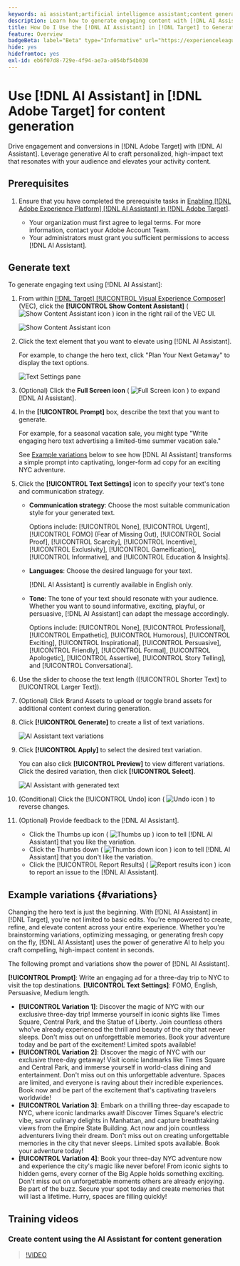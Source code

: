 ```yaml
---
keywords: ai assistant;artificial intelligence assistant;content generation;content accelerator;content generation;generate content
description: Learn how to generate engaging content with [!DNL AI Assistant].
title: How Do I Use the [!DNL AI Assistant] in [!DNL Target] to Generate Engaging Content?
feature: Overview
badgeBeta: label="Beta" type="Informative" url="https://experienceleague.adobe.com/docs/target/using/introduction/intro.html#beta newtab=true" tooltip="What are Beta features in [!DNL Adobe Target]."
hide: yes
hidefromtoc: yes
exl-id: eb6f07d8-729e-4f94-ae7a-a054bf54b030
---
```

# Use [!DNL AI Assistant] in [!DNL Adobe Target] for content generation

Drive engagement and conversions in [!DNL Adobe Target] with [!DNL AI Assistant]. Leverage generative AI to craft personalized, high-impact text that resonates with your audience and elevates your activity content.

## Prerequisites

1. Ensure that you have completed the prerequisite tasks in [Enabling [!DNL Adobe Experience Platform] [!DNL AI Assistant] in [!DNL Adobe Target]](/help/main/c-intro/enabling-ai-assistant.md).

   * Your organization must first agree to legal terms. For more information, contact your Adobe Account Team.
   * Your administrators must grant you sufficient permissions to access [!DNL AI Assistant].

## Generate text

To generate engaging text using [!DNL AI Assistant]:

1. From within [[!DNL Target] [!UICONTROL Visual Experience Composer]](/help/main/c-experiences/c-visual-experience-composer/viztarget-options.md) (VEC), click the **[!UICONTROL Show Content Assistant]** ( ![Show Content Assistant icon](/help/main/assets/icons/MagicWand.svg) ) icon in the right rail of the VEC UI.

   ![Show Content Assistant icon](/help/main/c-intro/assets/ai-assistant-conntet-generation-icon.png)

1. Click the text element that you want to elevate using [!DNL AI Assistant].

   For example, to change the hero text, click "Plan Your Next Getaway" to display the text options.

   ![Text Settings pane](/help/main/c-intro/assets/ai-text-settings.png)

1. (Optional) Click the **Full Screen icon** ( ![Full Screen icon](/help/main/assets/icons/FullScreen.svg) ) to expand [!DNL AI Assistant].

1. In the **[!UICONTROL Prompt]** box, describe the text that you want to generate.

   For example, for a seasonal vacation sale, you might type "Write engaging hero text advertising a limited-time summer vacation sale."

   See [Example variations](#variations) below to see how [!DNL AI Assistant] transforms a simple prompt into captivating, longer-form ad copy for an exciting NYC adventure.

1. Click the **[!UICONTROL Text Settings]** icon to specify your text's tone and communication strategy.

   * **Communication strategy**: Choose the most suitable communication style for your generated text.

     Options include: [!UICONTROL None], [!UICONTROL Urgent], [!UICONTROL FOMO] (Fear of Missing Out), [!UICONTROL Social Proof], [!UICONTROL Scarcity], [!UICONTROL Incentive], [!UICONTROL Exclusivity], [!UICONTROL Gameification], [!UICONTROL Informative], and [!UICONTROL Education & Insights].

   * **Languages**: Choose the desired language for your text. 
   
     [!DNL AI Assistant] is currently available in English only.

   * **Tone**: The tone of your text should resonate with your audience. Whether you want to sound informative, exciting, playful, or persuasive, [!DNL AI Assistant] can adapt the message accordingly.

     Options include: [!UICONTROL None], [!UICONTROL Professional], [!UICONTROL Empathetic], [!UICONTROL Humorous], [!UICONTROL Exciting], [!UICONTROL Inspirational], [!UICONTROL Persuasive], [!UICONTROL Friendly], [!UICONTROL Formal], [!UICONTROL Apologetic], [!UICONTROL Assertive], [!UICONTROL  Story Telling], and [!UICONTROL Conversational].
   
1. Use the slider to choose the text length ([!UICONTROL Shorter Text] to [!UICONTROL Larger Text]).

1. (Optional) Click Brand Assets to upload or toggle brand assets for additional content context during generation.

1. Click **[!UICONTROL Generate]** to create a list of text variations.

   ![AI Assistant text variations](/help/main/c-intro/assets/ai-variations-text.png)

1. Click **[!UICONTROL Apply]** to select the desired text variation.

   You can also click **[!UICONTROL Preview]** to view different variations. Click the desired variation, then click **[!UICONTROL Select]**.

   ![AI Assistant with generated text](/help/main/c-intro/assets/ai-text-done.png)

1. (Conditional) Click the [!UICONTROL Undo] icon ( ![Undo icon](/help/main/assets/icons/Undo.svg) ) to reverse changes.

1. (Optional) Provide feedback to the [!DNL AI Assistant].

   * Click the Thumbs up icon ( ![Thumbs up](/help/main/assets/icons/ThumbUp.svg) ) icon to tell [!DNL AI Assistant] that you like the variation.
   * Click the Thumbs down ( ![Thumbs down icon](/help/main/assets/icons/ThumbDown.svg) ) icon to tell [!DNL AI Assistant] that you don't like the variation.
   * Click the [!UICONTROL Report Results] ( ![Report results icon](/help/main/assets/icons/Flag.svg) ) icon to report an issue to the [!DNL AI Assistant].

## Example variations {#variations}

Changing the hero text is just the beginning. With [!DNL AI Assistant] in [!DNL Target], you're not limited to basic edits. You're empowered to create, refine, and elevate content across your entire experience. Whether you're brainstorming variations, optimizing messaging, or generating fresh copy on the fly, [!DNL AI Assistant] uses the power of generative AI to help you craft compelling, high-impact content in seconds.

The following prompt and variations show the power of [!DNL AI Assistant].

**[!UICONTROL Prompt]**: Write an engaging ad for a three-day trip to NYC to visit the top destinations.
**[!UICONTROL Text Settings]**: FOMO, English, Persuasive, Medium length.
* **[!UICONTROL Variation 1]**: Discover the magic of NYC with our exclusive three-day trip! Immerse yourself in iconic sights like Times Square, Central Park, and the Statue of Liberty. Join countless others who've already experienced the thrill and beauty of the city that never sleeps. Don't miss out on unforgettable memories. Book your adventure today and be part of the excitement! Limited spots available!
* **[!UICONTROL Variation 2]**: Discover the magic of NYC with our exclusive three-day getaway! Visit iconic landmarks like Times Square and Central Park, and immerse yourself in world-class dining and entertainment. Don't miss out on this unforgettable adventure. Spaces are limited, and everyone is raving about their incredible experiences. Book now and be part of the excitement that's captivating travelers worldwide!
* **[!UICONTROL Variation 3]**: Embark on a thrilling three-day escapade to NYC, where iconic landmarks await! Discover Times Square's electric vibe, savor culinary delights in Manhattan, and capture breathtaking views from the Empire State Building. Act now and join countless adventurers living their dream. Don't miss out on creating unforgettable memories in the city that never sleeps. Limited spots available. Book your adventure today!
* **[!UICONTROL Variation 4]**: Book your three-day NYC adventure now and experience the city's magic like never before! From iconic sights to hidden gems, every corner of the Big Apple holds something exciting. Don't miss out on unforgettable moments others are already enjoying. Be part of the buzz. Secure your spot today and create memories that will last a lifetime. Hurry, spaces are filling quickly!

## Training videos

### Create content using the AI Assistant for content generation

>[!VIDEO](https://video.tv.adobe.com/v/3434635/?learn=on">https://video.tv.adobe.com/v/3434635/?learn=on)
